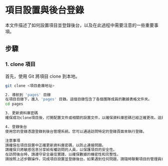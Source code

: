 # 項目設置與後台登錄

本文件描述了如何設置項目並登錄後台，以及在此過程中需要注意的一些重要事項。

## 步驟

### 1. clone 項目

首先，使用 Git 將項目 clone 到本地。

```bash
git clone <項目倉庫地址>

2. 導航到 'pages' 目錄
在項目目錄下，進入 'pages' 目錄。這個目錄包含了各個團隊成員的數據表格文件夾。
cd pages

3. 更新資料庫密碼
確保成功clone項目後，打開配置文件或相關的設置文件，以確保資料庫密碼已經正確更改。這是為了確保後台能夠正確連接到資料庫。

4. 登錄後台
使用您的登錄憑證登錄到後台管理系統。您可以通過訪問特定的登錄頁面來執行登錄。

注意事項
請確保在項目設置中正確更新資料庫密碼，以防止連接問題。
請確保只將敏感信息分享給有權訪問的人員，以保護項目的安全性。
在訪問後台時，請遵守安全最佳實踐，以確保數據的機密性和完整性。
請按照上述步驟操作，完成項目設置並登錄後台。如果遇到任何問題，請隨時聯繫項目的管理員或支援團隊以獲得幫助。
```
